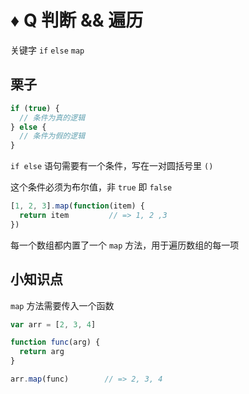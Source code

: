 # ♦️ Q 判断 && 遍历

关键字 ```if``` ```else``` ```map```

## 栗子

```js
if (true) {
  // 条件为真的逻辑
} else {
  // 条件为假的逻辑
}
```

```if else``` 语句需要有一个条件，写在一对圆括号里 ```()```

这个条件必须为布尔值，非 ```true``` 即 ```false```

```js
[1, 2, 3].map(function(item) {
  return item         // => 1, 2 ,3
})
```

每一个数组都内置了一个 ```map``` 方法，用于遍历数组的每一项

## 小知识点

```map``` 方法需要传入一个函数

```js
var arr = [2, 3, 4]

function func(arg) {
  return arg
}

arr.map(func)        // => 2, 3, 4
```